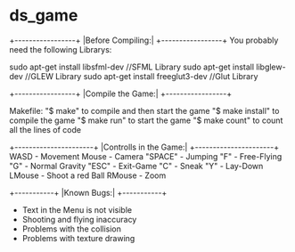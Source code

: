 ds_game
=======
+-----------------+
|Before Compiling:|
+-----------------+
You probably need the following Librarys:

sudo apt-get install libsfml-dev //SFML Library
sudo apt-get install libglew-dev //GLEW Library
sudo apt-get install freeglut3-dev //Glut Library

+-----------------+
|Compile the Game:|
+-----------------+

Makefile:
	"$ make" to compile and then start the game	
	"$ make install" to compile the game
	"$ make run" to start the game
	"$ make count" to count all the lines of code


+----------------------+
|Controlls in the Game:|
+----------------------+
WASD		-	Movement
Mouse		-	Camera
"SPACE" 	-	Jumping
"F"		- 	Free-Flying
"G"		-	Normal Gravity
"ESC"		- 	Exit-Game
"C"		-	Sneak
"Y"		-	Lay-Down
LMouse 	- 	Shoot a red Ball
RMouse	-	Zoom


+-----------+
|Known Bugs:|
+-----------+

- Text in the Menu is not visible
- Shooting and flying inaccuracy 
- Problems with the collision
- Problems with texture drawing
